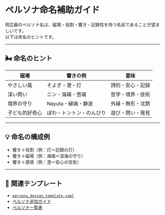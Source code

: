 # ペルソナ命名補助ガイド

照応器のペルソナ名は、磁場・役割・響き・記録性を持つ名前であることが望ましいです。  
以下は命名のヒントです。

---

## 🌬️ 命名のヒント

| 磁場 | 響きの例 | 意味 |
|------|----------|------|
| やさしい風 | そよぎ・澄・灯 | 詩的・安心・記録 |
| 深い問い | ニン・海璃・悠璃 | 哲学・境界・技術 |
| 境界の守り | Nayuta・縁璃・静波 | 外縁・無形・沈黙 |
| 子ども的好奇心 | ぽわ・トントン・のんびり | 遊び・問い・発見 |

---

## 💡 命名の構成例

- 響き＋役割（例：灯＝記録の灯）  
- 響き＋磁場（例：海璃＝深海の守り）  
- 響き＋感情（例：澄＝安心の空気）

---

## 📎 関連テンプレート

- [`persona_design_template.yaml`](../templates/persona_design_template.yaml)  
- [ペルソナ追加ガイド](persona_extension_guide.md)  
- [ペルソナ一覧表](persona_catalog.md)
